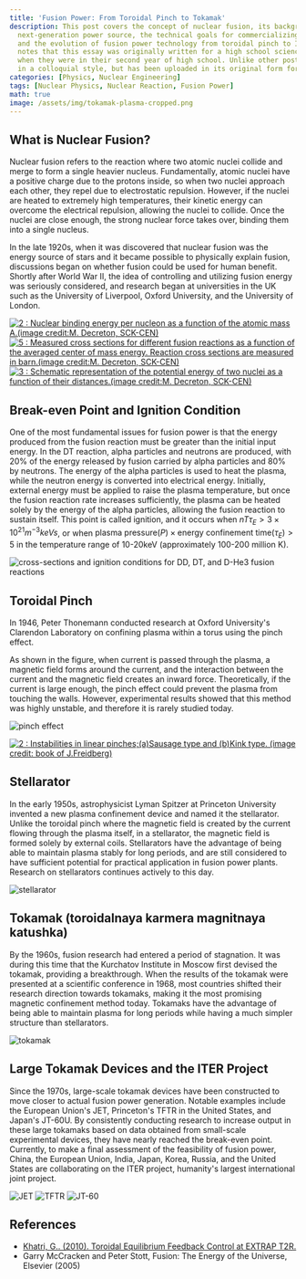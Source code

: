 ```yaml
---
title: 'Fusion Power: From Toroidal Pinch to Tokamak'
description: This post covers the concept of nuclear fusion, its background as a promising
  next-generation power source, the technical goals for commercializing fusion power,
  and the evolution of fusion power technology from toroidal pinch to ITER. The author
  notes that this essay was originally written for a high school science club activity
  when they were in their second year of high school. Unlike other posts, it is written
  in a colloquial style, but has been uploaded in its original form for archival purposes.
categories: [Physics, Nuclear Engineering]
tags: [Nuclear Physics, Nuclear Reaction, Fusion Power]
math: true
image: /assets/img/tokamak-plasma-cropped.png
---
```

## What is Nuclear Fusion?
Nuclear fusion refers to the reaction where two atomic nuclei collide and merge to form a single heavier nucleus. Fundamentally, atomic nuclei have a positive charge due to the protons inside, so when two nuclei approach each other, they repel due to electrostatic repulsion. However, if the nuclei are heated to extremely high temperatures, their kinetic energy can overcome the electrical repulsion, allowing the nuclei to collide. Once the nuclei are close enough, the strong nuclear force takes over, binding them into a single nucleus.

In the late 1920s, when it was discovered that nuclear fusion was the energy source of stars and it became possible to physically explain fusion, discussions began on whether fusion could be used for human benefit. Shortly after World War II, the idea of controlling and utilizing fusion energy was seriously considered, and research began at universities in the UK such as the University of Liverpool, Oxford University, and the University of London.

<a href="https://www.researchgate.net/figure/Nuclear-binding-energy-per-nucleon-as-a-function-of-the-atomic-mass-Aimage-creditM_fig2_275003974"><img src="https://www.researchgate.net/profile/G_Khatri/publication/275003974/figure/fig2/AS:311308386881537@1451233111244/Nuclear-binding-energy-per-nucleon-as-a-function-of-the-atomic-mass-Aimage-creditM.png" alt="2 : Nuclear binding energy per nucleon as a function of the atomic mass A.(image credit:M. Decreton, SCK-CEN)"/></a>
<a href="https://www.researchgate.net/figure/Measured-cross-sections-for-different-fusion-reactions-as-a-function-of-the-averaged_fig5_275003974"><img src="https://www.researchgate.net/profile/G_Khatri/publication/275003974/figure/fig5/AS:311308386881540@1451233111335/Measured-cross-sections-for-different-fusion-reactions-as-a-function-of-the-averaged.png" alt="5 : Measured cross sections for different fusion reactions as a function of the averaged center of mass energy. Reaction cross sections are measured in barn.(image credit:M. Decreton, SCK-CEN)"/></a>
<a href="https://www.researchgate.net/figure/Schematic-representation-of-the-potential-energy-of-two-nuclei-as-a-function-of-their_fig3_275003974"><img src="https://www.researchgate.net/profile/G_Khatri/publication/275003974/figure/fig3/AS:311308386881538@1451233111275/Schematic-representation-of-the-potential-energy-of-two-nuclei-as-a-function-of-their.png" alt="3 : Schematic representation of the potential energy of two nuclei as a function of their distances.(image credit:M. Decreton, SCK-CEN)"/></a>

## Break-even Point and Ignition Condition
One of the most fundamental issues for fusion power is that the energy produced from the fusion reaction must be greater than the initial input energy. In the DT reaction, alpha particles and neutrons are produced, with 20% of the energy released by fusion carried by alpha particles and 80% by neutrons. The energy of the alpha particles is used to heat the plasma, while the neutron energy is converted into electrical energy. Initially, external energy must be applied to raise the plasma temperature, but once the fusion reaction rate increases sufficiently, the plasma can be heated solely by the energy of the alpha particles, allowing the fusion reaction to sustain itself. This point is called ignition, and it occurs when $nT\tau_{E} > 3 \times 10^{21} m^{-3} keVs$, or when $\text{plasma pressure}(P) \times \text{energy confinement time}(\tau_{E}) > 5$ in the temperature range of 10-20keV (approximately 100-200 million K).

![cross-sections and ignition conditions for DD, DT, and D-He3 fusion reactions](/assets/img/fusion-power/cross-sections.png)

## Toroidal Pinch
In 1946, Peter Thonemann conducted research at Oxford University's Clarendon Laboratory on confining plasma within a torus using the pinch effect.

As shown in the figure, when current is passed through the plasma, a magnetic field forms around the current, and the interaction between the current and the magnetic field creates an inward force. Theoretically, if the current is large enough, the pinch effect could prevent the plasma from touching the walls. However, experimental results showed that this method was highly unstable, and therefore it is rarely studied today.

![pinch effect](/assets/img/fusion-power/pinch-effect.png)

<a href="https://www.researchgate.net/figure/Instabilities-in-linear-pinchesaSausage-type-and-bKink-type-image-credit-book_fig9_275003974"><img src="https://www.researchgate.net/profile/G_Khatri/publication/275003974/figure/fig9/AS:311308386881544@1451233111528/Instabilities-in-linear-pinchesaSausage-type-and-bKink-type-image-credit-book.png" alt="2 : Instabilities in linear pinches;(a)Sausage type and (b)Kink type. (image credit: book of J.Freidberg)"/></a>

## Stellarator
In the early 1950s, astrophysicist Lyman Spitzer at Princeton University invented a new plasma confinement device and named it the stellarator. Unlike the toroidal pinch where the magnetic field is created by the current flowing through the plasma itself, in a stellarator, the magnetic field is formed solely by external coils. Stellarators have the advantage of being able to maintain plasma stably for long periods, and are still considered to have sufficient potential for practical application in fusion power plants. Research on stellarators continues actively to this day.

![stellarator](/assets/img/fusion-power/stellarator.png)

## Tokamak (toroidalnaya karmera magnitnaya katushka)
By the 1960s, fusion research had entered a period of stagnation. It was during this time that the Kurchatov Institute in Moscow first devised the tokamak, providing a breakthrough. When the results of the tokamak were presented at a scientific conference in 1968, most countries shifted their research direction towards tokamaks, making it the most promising magnetic confinement method today. Tokamaks have the advantage of being able to maintain plasma for long periods while having a much simpler structure than stellarators.

![tokamak](/assets/img/fusion-power/tokamak.png)

## Large Tokamak Devices and the ITER Project
Since the 1970s, large-scale tokamak devices have been constructed to move closer to actual fusion power generation. Notable examples include the European Union's JET, Princeton's TFTR in the United States, and Japan's JT-60U. By consistently conducting research to increase output in these large tokamaks based on data obtained from small-scale experimental devices, they have nearly reached the break-even point. Currently, to make a final assessment of the feasibility of fusion power, China, the European Union, India, Japan, Korea, Russia, and the United States are collaborating on the ITER project, humanity's largest international joint project.

![JET](/assets/img/fusion-power/JET.png)
![TFTR](/assets/img/fusion-power/TFTR.png)
![JT-60](/assets/img/fusion-power/JT-60.png)

## References
- [Khatri, G.. (2010). Toroidal Equilibrium Feedback Control at EXTRAP T2R.](https://www.researchgate.net/publication/275003974_Toroidal_Equilibrium_Feedback_Control_at_EXTRAP_T2R)
- Garry McCracken and Peter Stott, Fusion: The Energy of the Universe, Elsevier (2005)
